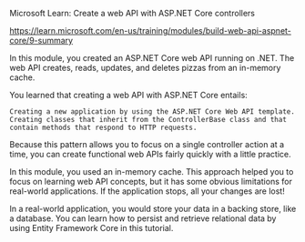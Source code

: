 Microsoft Learn: Create a web API with ASP.NET Core controllers

https://learn.microsoft.com/en-us/training/modules/build-web-api-aspnet-core/9-summary

In this module, you created an ASP.NET Core web API running on .NET. The web API creates, reads, updates, and deletes pizzas from an in-memory cache.

You learned that creating a web API with ASP.NET Core entails:

    Creating a new application by using the ASP.NET Core Web API template.
    Creating classes that inherit from the ControllerBase class and that contain methods that respond to HTTP requests.

Because this pattern allows you to focus on a single controller action at a time, you can create functional web APIs fairly quickly with a little practice.

In this module, you used an in-memory cache. This approach helped you to focus on learning web API concepts, but it has some obvious limitations for real-world applications. If the application stops, all your changes are lost!

In a real-world application, you would store your data in a backing store, like a database. You can learn how to persist and retrieve relational data by using Entity Framework Core in this tutorial.
